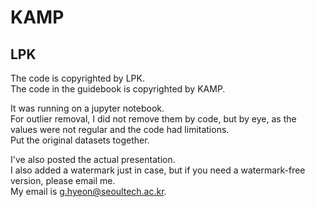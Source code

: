# KAMP
## LPK
The code is copyrighted by LPK.   
The code in the guidebook is copyrighted by KAMP.   

It was running on a jupyter notebook.  
For outlier removal, I did not remove them by code, but by eye, as the values were not regular and the code had limitations.  
Put the original datasets together.   


I've also posted the actual presentation.  
I also added a watermark just in case, but if you need a watermark-free version, please email me.  
My email is g.hyeon@seoultech.ac.kr.
  
